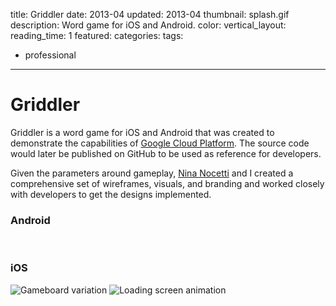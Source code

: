 title: Griddler
date: 2013-04
updated: 2013-04
thumbnail: splash.gif
description: Word game for iOS and Android.
color:
vertical_layout:
reading_time: 1
featured:
categories:
tags:
- professional
---

# Griddler

Griddler is a word game for iOS and Android that was created to demonstrate the capabilities of [Google Cloud Platform](https://cloud.google.com/). The source code would later be published on GitHub to be used as reference for developers.

Given the parameters around gameplay, [Nina Nocetti](https://twitter.com/nibimono) and I created a comprehensive set of wireframes, visuals, and branding and worked closely with developers to get the designs implemented.

### Android

<img class="default rounded" src="android-gameboard-1.png" alt="">
<img class="default rounded" src="android-gameboard-2.png" alt="">
<img class="default rounded" src="android-results.png" alt="">

### iOS

<img class="default rounded" src="ios-gameboard-var.png" alt="Gameboard variation">
<img class="default" src="splash.gif" alt="Loading screen animation">
